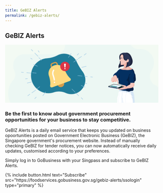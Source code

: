 ```yaml
---
title: GeBIZ Alerts
permalink: /gebiz-alerts/
---
```


## GeBIZ Alerts

![GeBIZ Alerts](/images/grow/RunandGrow_GeBIZAlerts.jpg)

### Be the first to know about government procurement opportunities for your business to stay competitive. 

GeBIZ Alerts is a daily email service that keeps you updated on business opoortunities posted on Government Electronic Business (GeBIZ), the Singapore government's procurement website. Instead of manually checking GeBIZ for tender notices, you can now automatically receive daily updates, customised according to your preferences.

Simply log in to GoBusiness with your Singpass and subscribe to GeBIZ Alerts.

<p>
{% include button.html text="Subscribe" src="https://foodservices.gobusiness.gov.sg/gebiz-alerts/ssologin" type="primary" %}
</p>

<script src="/jquery/jquery.min.js"></script>
<script src="/jquery/bp-menu-new-tab.js"></script>
